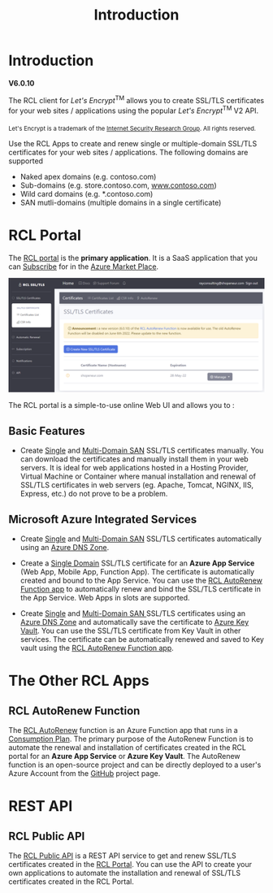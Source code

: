 ﻿---
title: Introduction
description: The RCL client for Let's Encrypt allows you to create SSL/TLS certificates for your web sites / applications using the popular Let's Encrypt V2 API.
has_children: false
nav_order: 1
---

# Introduction
**V6.0.10**

The RCL client for *Let's Encrypt*<sup>TM</sup> allows you to create SSL/TLS certificates for your web sites / applications using the popular *Let's Encrypt*<sup>TM</sup> V2 API.

<sub>Let's Encrypt is a trademark of the [Internet Security Research Group](https://www.abetterinternet.org/). All rights reserved.</sub>

Use the RCL Apps to create and renew single or multiple-domain SSL/TLS certificates for your web sites / applications. The following domains are supported

- Naked apex domains (e.g. contoso.com)
- Sub-domains (e.g. store.contoso.com, www.contoso.com)
- Wild card domains (e.g. *.contoso.com) 
- SAN mutli-domains (multiple domains in a single certificate) 

# RCL Portal

The [RCL portal](../portal/portal) is the **primary application**. It is a SaaS application that you can [Subscribe](../subscription/subscription) for in the [Azure Market Place](https://azuremarketplace.microsoft.com/en-us/marketplace/apps/rayconsulting.002?tab=Overview).

![image](./images/portal/rcl-portal.PNG)

The RCL portal is a simple-to-use online Web UI and allows you to :

## Basic Features

- Create [Single](../portal/stand-alone) and [Multi-Domain SAN](../portal/stand-alone-san) SSL/TLS certificates manually. You can download the certificates and manually install them in your web servers. It is ideal for web applications hosted in a Hosting Provider, Virtual Machine or Container where manual installation and renewal of SSL/TLS certificates in web servers (eg. Apache, Tomcat, NGINX, IIS, Express, etc.) do not prove to be a problem.

## Microsoft Azure Integrated Services

- Create [Single](../portal/azure-dns) and [Multi-Domain SAN](../portal/azure-dns-san) SSL/TLS certificates automatically using an [Azure DNS Zone](https://docs.microsoft.com/en-us/azure/dns/dns-zones-records). 

- Create a [Single Domain](../portal/azure-appservice) SSL/TLS certificate for an **Azure App Service** (Web App, Mobile App, Function App). The certificate is automatically created and bound to the App Service. You can use the [RCL AutoRenew Function app](../autorenew/autorenew) to automatically renew and bind the SSL/TLS certificate in the App Service. Web Apps in slots are supported.

- Create [Single](../portal/azure-keyvault) and [Multi-Domain SAN ](../portal/azure-keyvault-san) SSL/TLS certificates using an [Azure DNS Zone](https://docs.microsoft.com/en-us/azure/dns/dns-zones-records) and automatically save the certificate to [Azure Key Vault](https://docs.microsoft.com/en-us/azure/key-vault/general/basic-concepts). You can use the SSL/TLS certificate from Key Vault in other services. The certificate can be automatically renewed and saved to Key vault using the [RCL AutoRenew Function app](/autorenew/autorenew).

# The Other RCL Apps

## RCL AutoRenew Function

The [RCL AutoRenew](/autorenew/autorenew) function is an Azure Function app that runs in a [Consumption Plan](https://docs.microsoft.com/en-us/azure/azure-functions/consumption-plan). The primary purpose of the AutoRenew Function is to automate the renewal and installation of certificates created in the RCL portal for an **Azure App Service** or **Azure Key Vault**. The AutoRenew function is an open-source project and can be directly deployed to a user's Azure Account from the [GitHub](https://github.com/rcl-ssl/RCL.AutoRenew.Function) project page.

# REST API 

## RCL Public API

The [RCL Public API](../api/api) is a REST API service to get and renew SSL/TLS certificates created in the [RCL Portal](./portal/portal.md). You can use the API to create your own applications to automate the installation and renewal of SSL/TLS certificates created in the RCL Portal.


